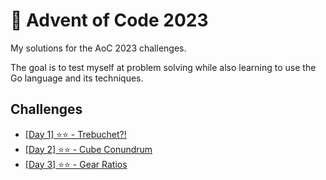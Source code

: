 # 🎄 Advent of Code 2023

My solutions for the AoC 2023 challenges.

The goal is to test myself at problem solving while also learning to use the Go language and its techniques.

## Challenges

- [[Day 1] ⭐⭐ - Trebuchet?!](https://github.com/GianK128/AdventOfCode-2023/pull/1)
- [[Day 2] ⭐⭐ - Cube Conundrum](https://github.com/GianK128/AdventOfCode-2023/pull/2)
- [[Day 3] ⭐⭐ - Gear Ratios](https://github.com/GianK128/AdventOfCode-2023/pull/3)